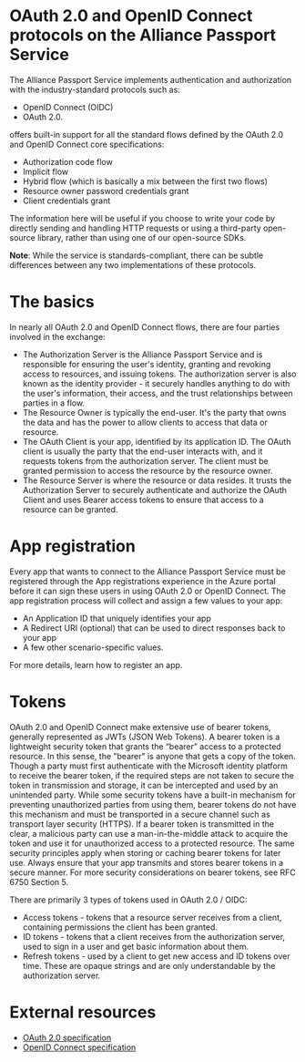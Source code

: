 # OAuth 2.0 and OpenID Connect protocols on the Alliance Passport Service

The Alliance Passport Service implements authentication and authorization with the industry-standard protocols such as:

- OpenID Connect (OIDC) 
- OAuth 2.0.

offers built-in support for all the standard flows defined by the OAuth 2.0 and OpenID Connect core specifications: 
- Authorization code flow
- Implicit flow
- Hybrid flow (which is basically a mix between the first two flows)
- Resource owner password credentials grant
- Client credentials grant

The information here will be useful if you choose to write your code by directly sending and handling HTTP requests or using a third-party open-source library, rather than using one of our open-source SDKs.

**Note**: While the service is standards-compliant, there can be subtle differences between any two implementations of these protocols. 

# The basics
In nearly all OAuth 2.0 and OpenID Connect flows, there are four parties involved in the exchange:

- The Authorization Server is the Alliance Passport Service and is responsible for ensuring the user's identity, granting and revoking access to resources, and issuing tokens. The authorization server is also known as the identity provider - it securely handles anything to do with the user's information, their access, and the trust relationships between parties in a flow.
- The Resource Owner is typically the end-user. It's the party that owns the data and has the power to allow clients to access that data or resource.
- The OAuth Client is your app, identified by its application ID. The OAuth client is usually the party that the end-user interacts with, and it requests tokens from the authorization server. The client must be granted permission to access the resource by the resource owner.
- The Resource Server is where the resource or data resides. It trusts the Authorization Server to securely authenticate and authorize the OAuth Client and uses Bearer access tokens to ensure that access to a resource can be granted.

# App registration

Every app that wants to connect to the Alliance Passport Service must be registered through the App registrations experience in the Azure portal before it can sign these users in using OAuth 2.0 or OpenID Connect. The app registration process will collect and assign a few values to your app:

- An Application ID that uniquely identifies your app
- A Redirect URI (optional) that can be used to direct responses back to your app
- A few other scenario-specific values.

For more details, learn how to register an app.


# Tokens
OAuth 2.0 and OpenID Connect make extensive use of bearer tokens, generally represented as JWTs (JSON Web Tokens). A bearer token is a lightweight security token that grants the “bearer” access to a protected resource. In this sense, the "bearer" is anyone that gets a copy of the token. Though a party must first authenticate with the Microsoft identity platform to receive the bearer token, if the required steps are not taken to secure the token in transmission and storage, it can be intercepted and used by an unintended party. While some security tokens have a built-in mechanism for preventing unauthorized parties from using them, bearer tokens do not have this mechanism and must be transported in a secure channel such as transport layer security (HTTPS). If a bearer token is transmitted in the clear, a malicious party can use a man-in-the-middle attack to acquire the token and use it for unauthorized access to a protected resource. The same security principles apply when storing or caching bearer tokens for later use. Always ensure that your app transmits and stores bearer tokens in a secure manner. For more security considerations on bearer tokens, see RFC 6750 Section 5.

There are primarily 3 types of tokens used in OAuth 2.0 / OIDC:

- Access tokens - tokens that a resource server receives from a client, containing permissions the client has been granted.
- ID tokens - tokens that a client receives from the authorization server, used to sign in a user and get basic information about them.
- Refresh tokens - used by a client to get new access and ID tokens over time. These are opaque strings and are only understandable by the authorization server.

# External resources

- [OAuth 2.0 specification](https://datatracker.ietf.org/doc/html/rfc6749)
- [OpenID Connect specification](https://openid.net/specs/openid-connect-core-1_0.html)








